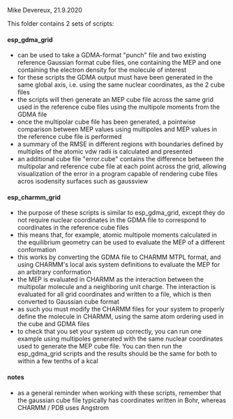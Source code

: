 Mike Devereux, 21.9.2020

This folder contains 2 sets of scripts:

#### esp_gdma_grid

- can be used to take a GDMA-format "punch" file and two existing reference Gaussian
  format cube files, one containing the MEP and one containing the electron density
  for the molecule of interest
- for these scripts the GDMA output must have been generated in the same global axis,
  i.e. using the same nuclear coordinates, as the 2 cube files
- the scripts will then generate an MEP cube file across the same grid used in the
  reference cube files using the multipole moments from the GDMA file
- once the multipolar cube file has been generated, a pointwise comparison between
  MEP values using multipoles and MEP values in the reference cube file is performed
- a summary of the RMSE in different regions with boundaries defined by multiples of
  the atomic vdw radii is calculated and presented
- an additional cube file "error.cube" contains the difference between the multipolar
  and reference cube file at each point across the grid, allowing visualization of
  the error in a program capable of rendering cube files acros isodensity surfaces 
  such as gaussview

#### esp_charmm_grid

- the purpose of these scripts is similar to esp_gdma_grid, except they do not 
  require nuclear coordinates in the GDMA file to correspond to coordinates in the
  reference cube files
- this means that, for example, atomic multipole moments calculated in the 
  equilibrium geometry can be used to evaluate the MEP of a different conformation
- this works by converting the GDMA file to CHARMM MTPL format, and using CHARMM's
  local axis system definitions to evaluate the MEP for an arbitrary conformation
- the MEP is evaluated in CHARMM as the interaction between the multipolar molecule
  and a neighboring unit charge. The interaction is evaluated for all grid
  coordinates and written to a file, which is then converted to Gaussian cube format
- as such you must modify the CHARMM files for your system to properly define the
  molecule in CHARMM, using the same atom ordering used in the cube and GDMA files
- to check that you set your system up correctly, you can run one example using 
  multipoles generated with the same nuclear coordinates used to generate the MEP
  cube file. You can then run the esp_gdma_grid scripts and the results should be
  the same for both to within a few tenths of a kcal

#### notes
- as a general reminder when working with these scripts, remember that the gaussian
  cube file typically has coordinates written in Bohr, whereas CHARMM / PDB uses
  Angstrom
